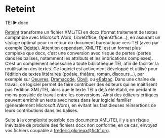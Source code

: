 # Reteint

TEI ► docx

<p><a href="https://github.com/oeuvres/Reteint">Reteint</a> transforme un fichier XML/TEI en docx (format traitement de textes compatible avec Microsoft.Word, LibreOffice, OpenOffice…), en assurant un stylage optimal pour un retour du document bureautique vers TEI (avec par exemple <a href="http://github.com/oeuvres/Odette">Odette</a>).
      Attention cependant, XML/TEI est un format plus complexe que docx, c’est une conversion avec risque de pertes (pertes dans les balises, notamment les attributs et les imbrications complexes).
      C’est un complément nécessaire à toute bibliothèque TEI, afin de faciliter la réutilisation des textes.
      Ce logiciel est activement développé et utilisé pour l’édition de textes littéraires (poésie, théâtre, roman, discours…), par exemple sur <a href="https://github.com/oeuvres/">Oeuvres</a>, <a href="https://github.com/dramacode/">Dramacode</a>, <a href="https://github.com/obvil/">Obvil</a>, ou <a href="https://github.com/ebalzac/">eBalzac</a>.
      Dans une chaîne de travail, ce logiciel permet de faire contribuer des éditeurs qui ne maitrisent pas l’édition XML/TEI, alors que le texte TEI a déjà été établi, en perdant le moins possible de travail entre les conversions.
      Ainsi des éditeurs critiques peuvent enrichir un texte avec notes dans leur logiciel familier (généralement Microsoft.Word), en évitant les fastidieuses réinsertions de leurs contributions dans les balises.</p>
      
Suite à la complexité possible des documents XML/TEI, il y a un risque inévitable de produire des fichiers docx non conforme, en ce cas, envoyez vos fichiers coupable à 
<frederic.glorieux@fictif.org>.
